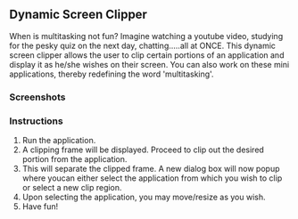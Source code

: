 ## Dynamic Screen Clipper

When is multitasking not fun? Imagine watching a youtube video, studying for the pesky quiz on the next day, chatting.....all at ONCE.
This dynamic screen clipper allows the user to clip certain portions of an application and display it as he/she wishes on their screen.
You can also work on these mini applications, thereby redefining the word 'multitasking'.

### Screenshots
  

### Instructions

1. Run the application.
2. A clipping frame will be displayed. Proceed to clip out the desired portion from the application. 
3. This will separate the clipped frame. A new dialog box will now popup where youcan either select the application from which you wish to clip or select a new clip region. 
4. Upon selecting the application, you may move/resize as you wish.
5. Have fun!
